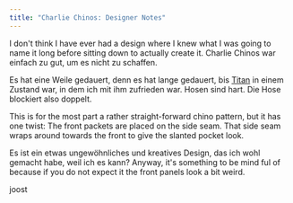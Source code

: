 ```yaml
---
title: "Charlie Chinos: Designer Notes"
---
```


I don't think I have ever had a design where I knew what I was going to name it long before sitting down to actually create it. Charlie Chinos war einfach zu gut, um es nicht zu schaffen.

Es hat eine Weile gedauert, denn es hat lange gedauert, bis [Titan](/designs/titan) in einem Zustand war, in dem ich mit ihm zufrieden war. Hosen sind hart. Die Hose blockiert also doppelt.

This is for the most part a rather straight-forward chino pattern, but it has one twist: The front packets are placed on the side seam. That side seam wraps around towards the front to give the slanted pocket look.

Es ist ein etwas ungewöhnliches und kreatives Design, das ich wohl gemacht habe, weil ich es kann? Anyway, it's something to be mind ful of because if you do not expect it the front panels look a bit weird.

joost


